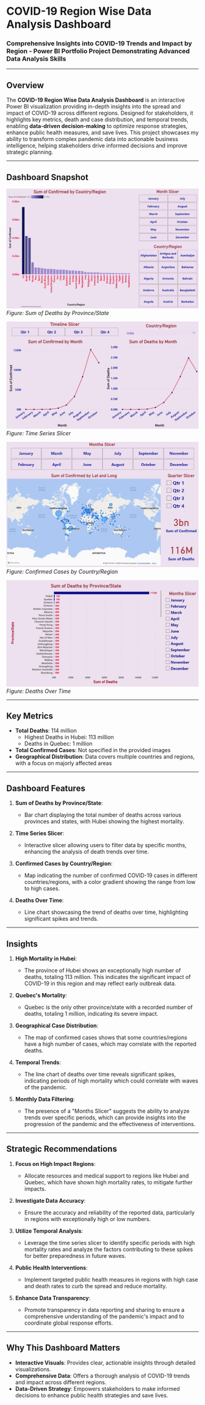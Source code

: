 # **COVID-19 Region Wise Data Analysis Dashboard**  
### **Comprehensive Insights into COVID-19 Trends and Impact by Region - Power BI Portfolio Project Demonstrating Advanced Data Analysis Skills**  

---

## **Overview**  
The **COVID-19 Region Wise Data Analysis Dashboard** is an interactive Power BI visualization providing in-depth insights into the spread and impact of COVID-19 across different regions. Designed for stakeholders, it highlights key metrics, death and case distribution, and temporal trends, enabling **data-driven decision-making** to optimize response strategies, enhance public health measures, and save lives. This project showcases my ability to transform complex pandemic data into actionable business intelligence, helping stakeholders drive informed decisions and improve strategic planning.

---

## **Dashboard Snapshot**  

![COVID-19 Region Wise Data Analysis Dashboard - Sum of Deaths by Province/State](Images/Image_01.png)  
*Figure: Sum of Deaths by Province/State*  

![COVID-19 Region Wise Data Analysis Dashboard - Time Series Slicer](Images/Image_02.png)  
*Figure: Time Series Slicer*  

![COVID-19 Region Wise Data Analysis Dashboard - Confirmed Cases by Country/Region](Images/Image_03.png)  
*Figure: Confirmed Cases by Country/Region*  

![COVID-19 Region Wise Data Analysis Dashboard - Deaths Over Time](Images/Image_04.png)  
*Figure: Deaths Over Time*

---

## **Key Metrics**  
- **Total Deaths**: 114 million  
   - Highest Deaths in Hubei: 113 million  
   - Deaths in Quebec: 1 million  
- **Total Confirmed Cases**: Not specified in the provided images
- **Geographical Distribution**: Data covers multiple countries and regions, with a focus on majorly affected areas

---

## **Dashboard Features**  

1. **Sum of Deaths by Province/State**:  
   - Bar chart displaying the total number of deaths across various provinces and states, with Hubei showing the highest mortality.

2. **Time Series Slicer**:  
   - Interactive slicer allowing users to filter data by specific months, enhancing the analysis of death trends over time.

3. **Confirmed Cases by Country/Region**:  
   - Map indicating the number of confirmed COVID-19 cases in different countries/regions, with a color gradient showing the range from low to high cases.

4. **Deaths Over Time**:  
   - Line chart showcasing the trend of deaths over time, highlighting significant spikes and trends.

---

## **Insights**  

1. **High Mortality in Hubei**:  
   - The province of Hubei shows an exceptionally high number of deaths, totaling 113 million. This indicates the significant impact of COVID-19 in this region and may reflect early outbreak data.

2. **Quebec's Mortality**:  
   - Quebec is the only other province/state with a recorded number of deaths, totaling 1 million, indicating its severe impact.

3. **Geographical Case Distribution**:  
   - The map of confirmed cases shows that some countries/regions have a high number of cases, which may correlate with the reported deaths.

4. **Temporal Trends**:  
   - The line chart of deaths over time reveals significant spikes, indicating periods of high mortality which could correlate with waves of the pandemic.

5. **Monthly Data Filtering**:  
   - The presence of a "Months Slicer" suggests the ability to analyze trends over specific periods, which can provide insights into the progression of the pandemic and the effectiveness of interventions.

---

## **Strategic Recommendations**  

1. **Focus on High Impact Regions**:  
   - Allocate resources and medical support to regions like Hubei and Quebec, which have shown high mortality rates, to mitigate further impacts.

2. **Investigate Data Accuracy**:  
   - Ensure the accuracy and reliability of the reported data, particularly in regions with exceptionally high or low numbers.

3. **Utilize Temporal Analysis**:  
   - Leverage the time series slicer to identify specific periods with high mortality rates and analyze the factors contributing to these spikes for better preparedness in future waves.

4. **Public Health Interventions**:  
   - Implement targeted public health measures in regions with high case and death rates to curb the spread and reduce mortality.

5. **Enhance Data Transparency**:  
   - Promote transparency in data reporting and sharing to ensure a comprehensive understanding of the pandemic's impact and to coordinate global response efforts.

---

## **Why This Dashboard Matters**  
- **Interactive Visuals**: Provides clear, actionable insights through detailed visualizations.  
- **Comprehensive Data**: Offers a thorough analysis of COVID-19 trends and impact across different regions.  
- **Data-Driven Strategy**: Empowers stakeholders to make informed decisions to enhance public health strategies and save lives.
